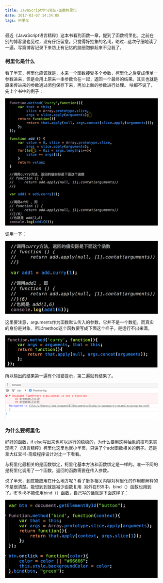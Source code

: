 ```yaml
---
title: JavaScript学习笔记-函数柯里化
date: 2017-03-07 14:34:08
tags: 柯里化
---
```


最近《JavaScript语言精粹》这本书看到函数一章，提到了函数柯里化。之前在别的博客里也见过，没有仔细留意，只觉得好抽象的名词，略过…这次仔细地读了一遍，写篇博客记录下来防止有记忆的脑细胞躲起来不见我了。

### 柯里化是什么
看了半天，柯里化应该就是，本来一个函数接受多个参数，柯里化之后变成传单一参数进来，但是会用上原来一串参数合在一起，返回一个最终的结果。其实也就是原来传进来的参数通过闭包保存下来，再加上新的参数进行处理。
啥都不说了，先上个书中的例子：

![43](/img/JavaScript学习笔记-函数柯里化/1.png)

调用一下：

![43](/img/JavaScript学习笔记-函数柯里化/2.png)

这里要注意，arguments作为函数默认传入的参数，它并不是一个数组，而真实的身份是对象。所以method这个函数要写成下面这个样子，是运行不出来滴。

![43](/img/JavaScript学习笔记-函数柯里化/3.png)

所以输出的结果第一遍有个报错提示，第二遍就有结果了。

![43](/img/JavaScript学习笔记-函数柯里化/4.png)

### 为什么要柯里化

好好的函数，if else写出来也可以运行的稳稳的，为什么要用这种抽象的技巧来实现呢？《语言精粹》柯里化这里也就小半页，只讲了个add函数相关的例子。还是拿大红宝书-高级程序设计对比一下看看。

与柯里化最相关的是函数绑定，柯里化基本方法和函数绑定是一样的。唯一不同的是柯里化调用了一个函数，返回的函数需要在传入参数。

说了半天，到底能应用在什么地方呢？看了挺多相关内容对柯里化的作用都解释的不是很清楚。能想到到就是减少函数复用. 另外在ES5中，bind（）函数也用到了。IE'6~8不能使用bind（）函数，自己写的话就是下面这样子：

![43](/img/JavaScript学习笔记-函数柯里化/5.png)





